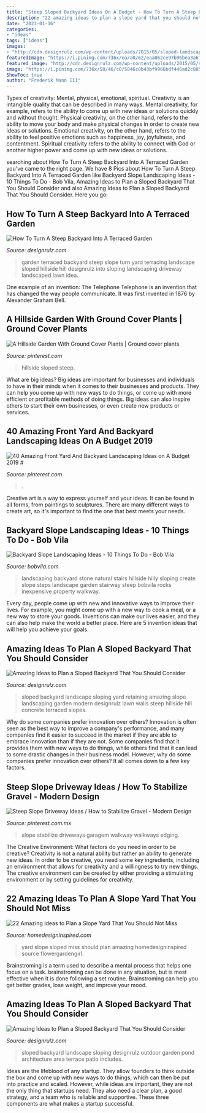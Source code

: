 ```yaml
---
title: "Steep Sloped Backyard Ideas On A Budget - How To Turn A Steep Backyard Into A Terraced Garden"
description: "22 amazing ideas to plan a slope yard that you should not miss"
date: "2023-01-16"
categories:
- "ideas"
tags: ["ideas"]
images:
- "http://cdn.designrulz.com/wp-content/uploads/2015/05/sloped-landscape-design-ideas-designrulz-4.jpg"
featuredImage: "https://i.pinimg.com/736x/ea/a0/62/eaa062ce97b96bea3a6fe423dcba5c6b.jpg"
featured_image: "http://cdn.designrulz.com/wp-content/uploads/2015/05/sloped-landscape-design-ideas-designrulz-8.jpg"
image: "https://i.pinimg.com/736x/58/46/c0/5846c0b43bf9966bdf446ad2c885990d.jpg"
ShowToc: true
author: "Frederik Mann III"
---
```



Types of creativity: Mental, physical, emotional, spiritual.
Creativity is an intangible quality that can be described in many ways. Mental creativity, for example, refers to the ability to come up with new ideas or solutions quickly and without thought. Physical creativity, on the other hand, refers to the ability to move your body and make physical changes in order to create new ideas or solutions. Emotional creativity, on the other hand, refers to the ability to feel positive emotions such as happiness, joy, joyfulness, and contentment. Spiritual creativity refers to the ability to connect with God or another higher power and come up with new ideas or solutions.

	

		
searching about How To Turn A Steep Backyard Into A Terraced Garden you've came to the right page. We have 8 Pics about How To Turn A Steep Backyard Into A Terraced Garden like Backyard Slope Landscaping Ideas - 10 Things To Do - Bob Vila, Amazing Ideas to Plan a Sloped Backyard That You Should Consider and also Amazing Ideas to Plan a Sloped Backyard That You Should Consider. Here you go:
		
    
## How To Turn A Steep Backyard Into A Terraced Garden

<img loading=lazy src="http://cdn.designrulz.com/wp-content/uploads/2014/09/terraced-garden-designrulz-idea-5.jpg" onerror="this.onerror=null;this.src='https://tse2.mm.bing.net/th?id=OIP.BLgqYIrHQDlhzFzXrHvMqwHaFI&amp;pid=15.1';" alt="How To Turn A Steep Backyard Into A Terraced Garden">

_Source: designrulz.com_

>garden terraced backyard steep slope turn yard terracing landscape sloped hillside hill designrulz into sloping landscaping driveway landscaped lawn idea. 

	

One example of an invention: The Telephone
Telephone is an invention that has changed the way people communicate. It was first invented in 1876 by Alexander Graham Bell.

    
## A Hillside Garden With Ground Cover Plants | Ground Cover Plants

<img loading=lazy src="https://i.pinimg.com/736x/58/46/c0/5846c0b43bf9966bdf446ad2c885990d.jpg" onerror="this.onerror=null;this.src='https://tse3.mm.bing.net/th?id=OIP.R2h-4jdegpwNdmNCj_uZAQHaFj&amp;pid=15.1';" alt="A Hillside Garden With Ground Cover Plants | Ground cover plants">

_Source: pinterest.com_

>hillside sloped steep. 

	

What are big ideas?
Big ideas are important for businesses and individuals to have in their minds when it comes to their businesses and products. They can help you come up with new ways to do things, or come up with more efficient or profitable methods of doing things. Big ideas can also inspire others to start their own businesses, or even create new products or services.

    
## 40 Amazing Front Yard And Backyard Landscaping Ideas On A Budget 2019 #

<img loading=lazy src="https://i.pinimg.com/736x/81/dc/10/81dc101d731449dd763051ea6fd71b57.jpg" onerror="this.onerror=null;this.src='https://tse3.mm.bing.net/th?id=OIP.gEd4vVBVDc9KfZh48d_chAHaLR&amp;pid=15.1';" alt="40 Amazing Front Yard And Backyard Landscaping Ideas on A Budget 2019 #">

_Source: pinterest.com_

>. 

	

Creative art is a way to express yourself and your ideas. It can be found in all forms, from paintings to sculptures. There are many different ways to create art, so it's important to find the one that best meets your needs.

    
## Backyard Slope Landscaping Ideas - 10 Things To Do - Bob Vila

<img loading=lazy src="https://s3-production.bobvila.com/slides/27710/original/Natural_Stone_Stairs.jpeg?1533304229" onerror="this.onerror=null;this.src='https://tse2.mm.bing.net/th?id=OIP.Qdl_GxMw_PV2JNIubPgiPgHaJ4&amp;pid=15.1';" alt="Backyard Slope Landscaping Ideas - 10 Things To Do - Bob Vila">

_Source: bobvila.com_

>landscaping backyard stone natural stairs hillside hilly sloping create slope steps landscape garden stairway steep bobvila rocks inexpensive property walkway. 

	

Every day, people come up with new and innovative ways to improve their lives. For example, you might come up with a new way to cook a meal, or a new way to store your goods. Inventions can make our lives easier, and they can also help make the world a better place. Here are 5 invention ideas that will help you achieve your goals.

    
## Amazing Ideas To Plan A Sloped Backyard That You Should Consider

<img loading=lazy src="http://cdn.designrulz.com/wp-content/uploads/2015/05/sloped-landscape-design-ideas-designrulz-8.jpg" onerror="this.onerror=null;this.src='https://tse4.mm.bing.net/th?id=OIP.h4oggPvUwMMQHye276Tz-wHaE7&amp;pid=15.1';" alt="Amazing Ideas to Plan a Sloped Backyard That You Should Consider">

_Source: designrulz.com_

>sloped backyard landscape sloping yard retaining amazing slope landscaping garden modern designrulz lawn walls steep hillside hill concrete terraced slopes. 

	

Why do some companies prefer innovation over others?
Innovation is often seen as the best way to improve a company's performance, and many companies find it easier to succeed in the market if they are able to embrace innovation than if they are not. Some companies find that it provides them with new ways to do things, while others find that it can lead to some drastic changes in their business model. However, why do some companies prefer innovation over others? It all comes down to a few key factors.

    
## Steep Slope Driveway Ideas / How To Stabilize Gravel - Modern Design

<img loading=lazy src="https://i.pinimg.com/736x/ea/a0/62/eaa062ce97b96bea3a6fe423dcba5c6b.jpg" onerror="this.onerror=null;this.src='https://tse4.mm.bing.net/th?id=OIP.TBLVC-ymmvnM5MgWo3N3CwHaJ3&amp;pid=15.1';" alt="Steep Slope Driveway Ideas / How to Stabilize Gravel - Modern Design">

_Source: pinterest.com.mx_

>slope stabilize driveways garagem walkway walkways edging. 

	

The Creative Environment: What factors do you need in order to be creative?
Creativity is not a natural ability but rather an ability to generate new ideas. In order to be creative, you need some key ingredients, including an environment that allows for creativity and a willingness to try new things. The creative environment can be created by either providing a stimulating environment or by setting guidelines for creativity.

    
## 22 Amazing Ideas To Plan A Slope Yard That You Should Not Miss

<img loading=lazy src="http://www.homedesigninspired.com/wp-content/uploads/2017/01/sloped-yard-design-ideas-22.jpg" onerror="this.onerror=null;this.src='https://tse2.mm.bing.net/th?id=OIP.5GwGMQsLZYNhXuIQQWMhSwHaJ4&amp;pid=15.1';" alt="22 Amazing Ideas to Plan a Slope Yard That You Should Not Miss">

_Source: homedesigninspired.com_

>yard slope sloped miss should plan amazing homedesigninspired source flowergardengirl. 

	

Brainstroming is a term used to describe a mental process that helps one focus on a task. brainstroming can be done in any situation, but is most effective when it is done following a set routine. Brainstroming can help you get better grades, lose weight, and improve your mood.

    
## Amazing Ideas To Plan A Sloped Backyard That You Should Consider

<img loading=lazy src="http://cdn.designrulz.com/wp-content/uploads/2015/05/sloped-landscape-design-ideas-designrulz-4.jpg" onerror="this.onerror=null;this.src='https://tse1.mm.bing.net/th?id=OIP.BK58npWsPh2MObuXmglWRwHaJ6&amp;pid=15.1';" alt="Amazing Ideas to Plan a Sloped Backyard That You Should Consider">

_Source: designrulz.com_

>sloped backyard landscape sloping designrulz outdoor garden pond architecture area terrace patio includes. 

	

Ideas are the lifeblood of any startup. They allow founders to think outside the box and come up with new ways to do things, which can then be put into practice and scaled. However, while ideas are important, they are not the only thing that startups need. They also need a clear plan, a good strategy, and a team who is reliable and supportive. These three components are what makes a startup successful.

